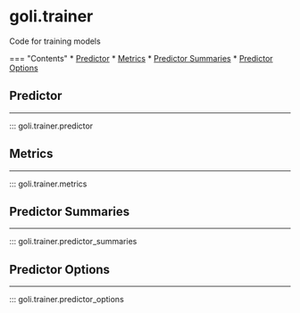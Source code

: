 goli.trainer
====================

Code for training models

=== "Contents"
    * [Predictor](#predictor)
    * [Metrics](#metrics)
    * [Predictor Summaries](#predictor-summaries)
    * [Predictor Options](#predictor-options)


## Predictor
------------
::: goli.trainer.predictor


## Metrics
------------
::: goli.trainer.metrics


## Predictor Summaries
------------
::: goli.trainer.predictor_summaries


## Predictor Options
------------
::: goli.trainer.predictor_options


